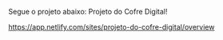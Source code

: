Segue o projeto abaixo: Projeto do Cofre Digital! 

https://app.netlify.com/sites/projeto-do-cofre-digital/overview
